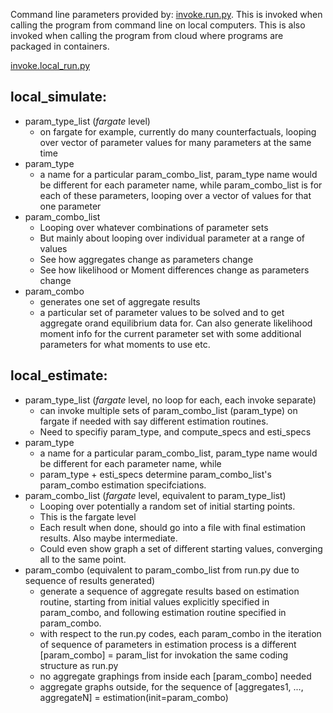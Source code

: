 
Command line parameters provided by: [invoke.run.py](/invoke/run.py). This is invoked
when calling the program from command line on local computers. This is also invoked
when calling the program from cloud where programs are packaged in containers.

[invoke.local_run.py](/invoke/run.py)


## local_simulate:

- param_type_list (*fargate* level)
  + on fargate for example, currently do many counterfactuals, looping over vector of parameter values for many parameters at the same time
- param_type
  + a name for a particular param_combo_list, param_type name would be different for each parameter name, while
  param_combo_list is for each of these parameters, looping over a vector of values for that one parameter
- param_combo_list
  + Looping over whatever combinations of parameter sets
  + But mainly about looping over individual parameter at a range of values
  + See how aggregates change as parameters change
  + See how likelihood or Moment differences change as parameters change
- param_combo
  + generates one set of aggregate results
  + a particular set of parameter values to be solved and to get aggregate orand equilibrium
  data for. Can also generate likelihood moment info for the current parameter set with some
  additional parameters for what moments to use etc.

## local_estimate:

- param_type_list (*fargate* level, no loop for each, each invoke separate)
  + can invoke multiple sets of param_combo_list (param_type) on fargate if needed with say different estimation routines.
  + Need to specifiy param_type, and compute_specs and esti_specs
- param_type
  + a name for a particular param_combo_list, param_type name would be different for each parameter name, while
  + param_type + esti_specs determine param_combo_list's param_combo estimation specifciations.
- param_combo_list (*fargate* level, equivalent to param_type_list)
  + Looping over potentially a random set of initial starting points.
  + This is the fargate level
  + Each result when done, should go into a file with final estimation results. Also maybe intermediate.
  + Could even show graph a set of different starting values, converging all to the same point.
- param_combo (equivalent to param_combo_list from run.py due to sequence of results generated)
  + generate a sequence of aggregate results based on estimation routine, starting from initial values explicitly specified in param_combo, and following estimation routine specified in param_combo.
  + with respect to the run.py codes, each param_combo in the iteration of sequence of parameters in estimation process is a different [param_combo] = param_list for invokation the same coding structure as run.py
  + no aggregate graphings from inside each [param_combo] needed
  + aggregate graphs outside, for the sequence of [aggregates1, ..., aggregateN] = estimation(init=param_combo)
